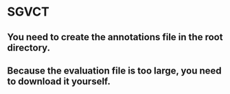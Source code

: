 # SGVCT

## You need to create the annotations file in the root directory.
## Because the evaluation file is too large, you need to download it yourself.
